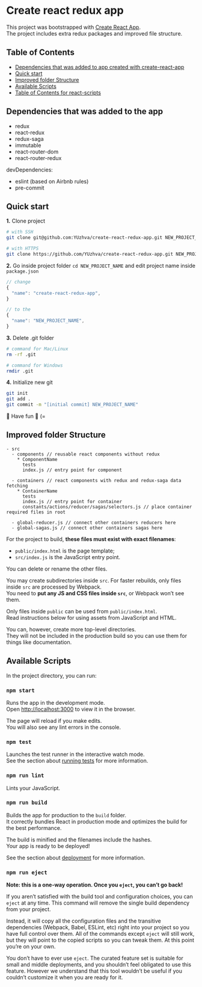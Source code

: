 # Create react redux app
This project was bootstrapped with [Create React App](https://github.com/facebookincubator/create-react-app).<br>
The project includes extra redux packages and improved file structure.

## Table of Contents
- [Dependencies that was added to app created with create-react-app](#dependencies-that-was-added-to-the-app)
- [Quick start](#quick-start)
- [Improved folder Structure](#improved-folder-structure)
- [Available Scripts](#available-scripts)
- [Table of Contents for react-scripts](
  https://github.com/facebookincubator/create-react-app/blob/master/packages/react-scripts/template/README.md)

## Dependencies that was added to the app
- redux
- react-redux
- redux-saga
- immutable
- react-router-dom
- react-router-redux

devDependencies:
- eslint (based on Airbnb rules)
- pre-commit

## Quick start
**1.** Clone project
```bash
# with SSH
git clone git@github.com:YUzhva/create-react-redux-app.git NEW_PROJECT_NAME

# with HTTPS
git clone https://github.com/YUzhva/create-react-redux-app.git NEW_PROJECT_NAME
```

**2.** Go inside project folder `cd NEW_PROJECT_NAME` and edit project name inside `package.json`
```javascript
// change
{
  "name": "create-react-redux-app",  
}

// to the
{
  "name": "NEW_PROJECT_NAME",  
}
```

**3.** Delete .git folder
```bash
# command for Mac/Linux
rm -rf .git

# command for Windows
rmdir .git
```

**4.** Initialize new git
```bash
git init
git add .
git commit -m "[initial commit] NEW_PROJECT_NAME"
```

:beer: Have fun :beer: (=

## Improved folder Structure

```
- src
  - components // reusable react components without redux
    * ComponentName
      tests
      index.js // entry point for component

  - containers // react components with redux and redux-saga data fetching
    * ContainerName
      tests
      index.js // entry point for container
      constants/actions/reducer/sagas/selectors.js // place container required files in root

  - global-reducer.js // connect other containers reducers here
  - global-sagas.js // connect other containers sagas here
```

For the project to build, **these files must exist with exact filenames**:

* `public/index.html` is the page template;
* `src/index.js` is the JavaScript entry point.

You can delete or rename the other files.

You may create subdirectories inside `src`. For faster rebuilds, only files inside `src` are processed by Webpack.<br>
You need to **put any JS and CSS files inside `src`**, or Webpack won’t see them.

Only files inside `public` can be used from `public/index.html`.<br>
Read instructions below for using assets from JavaScript and HTML.

You can, however, create more top-level directories.<br>
They will not be included in the production build so you can use them for things like documentation.

## Available Scripts

In the project directory, you can run:

### `npm start`

Runs the app in the development mode.<br>
Open [http://localhost:3000](http://localhost:3000) to view it in the browser.

The page will reload if you make edits.<br>
You will also see any lint errors in the console.

### `npm test`

Launches the test runner in the interactive watch mode.<br>
See the section about [running tests](#running-tests) for more information.

### `npm run lint`
Lints your JavaScript.

### `npm run build`

Builds the app for production to the `build` folder.<br>
It correctly bundles React in production mode and optimizes the build for the best performance.

The build is minified and the filenames include the hashes.<br>
Your app is ready to be deployed!

See the section about [deployment](#deployment) for more information.

### `npm run eject`

**Note: this is a one-way operation. Once you `eject`, you can’t go back!**

If you aren’t satisfied with the build tool and configuration choices, you can `eject` at any time. This command will remove the single build dependency from your project.

Instead, it will copy all the configuration files and the transitive dependencies (Webpack, Babel, ESLint, etc) right into your project so you have full control over them. All of the commands except `eject` will still work, but they will point to the copied scripts so you can tweak them. At this point you’re on your own.

You don’t have to ever use `eject`. The curated feature set is suitable for small and middle deployments, and you shouldn’t feel obligated to use this feature. However we understand that this tool wouldn’t be useful if you couldn’t customize it when you are ready for it.
